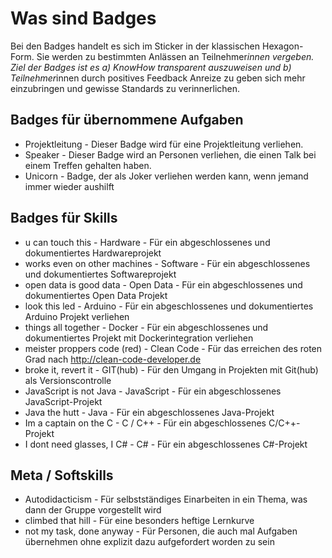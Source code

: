 # Was sind Badges

Bei den Badges handelt es sich im Sticker in der klassischen Hexagon-Form. Sie werden zu bestimmten Anlässen an Teilnehmer*innen vergeben.
Ziel der Badges ist es a) KnowHow transparent auszuweisen und b) Teilnehmer*innen durch positives Feedback Anreize 
zu geben sich mehr einzubringen und gewisse Standards zu verinnerlichen.

## Badges für übernommene Aufgaben

* Projektleitung - Dieser Badge wird für eine Projektleitung verliehen.
* Speaker - Dieser Badge wird an Personen verliehen, die einen Talk bei einem Treffen gehalten haben.
* Unicorn - Badge, der als Joker verliehen werden kann, wenn jemand immer wieder aushilft

## Badges für Skills

* u can touch this              - Hardware    - Für ein abgeschlossenes und dokumentiertes Hardwareprojekt
* works even on other machines  - Software    - Für ein abgeschlossenes und dokumentiertes Softwareprojekt
* open data is good data        - Open Data   - Für ein abgeschlossenes und dokumentiertes Open Data Projekt
* look this led                 - Arduino     - Für ein abgeschlossenes und dokumentiertes Arduino Projekt verliehen
* things all together           - Docker      - Für ein abgeschlossenes und dokumentiertes Projekt mit Dockerintegration verliehen
* meister proppers code (red)   - Clean Code  - Für das erreichen des roten Grad nach http://clean-code-developer.de
* broke it, revert it           - GIT(hub)    - Für den Umgang in Projekten mit Git(hub) als Versionscontrolle
* JavaScript is not Java        - JavaScript  - Für ein abgeschlossenes JavaScript-Projekt
* Java the hutt                 - Java        - Für ein abgeschlossenes Java-Projekt
* Im a captain on the C         - C / C++     - Für ein abgeschlossenes C/C++-Projekt
* I dont need glasses, I C#     - C#          - Für ein abgeschlossenes C#-Projekt

 
## Meta / Softskills

* Autodidacticism               - Für selbstständiges Einarbeiten in ein Thema, was dann der Gruppe vorgestellt wird
* climbed that hill             - Für eine besonders heftige Lernkurve
* not my task, done anyway      - Für Personen, die auch mal Aufgaben übernehmen ohne explizit dazu aufgefordert worden zu sein
